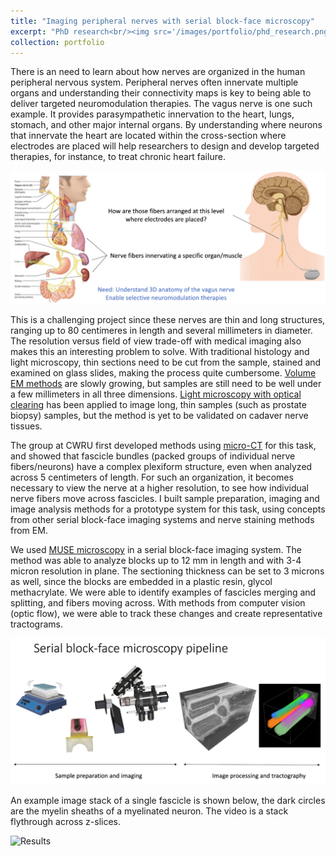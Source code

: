 ```yaml
---
title: "Imaging peripheral nerves with serial block-face microscopy"
excerpt: "PhD research<br/><img src='/images/portfolio/phd_research.png'>"
collection: portfolio
---
```


There is an need to learn about how nerves are organized in the human peripheral nervous system. Peripheral nerves often innervate multiple organs and understanding their connectivity maps is key to being able to deliver targeted neuromodulation therapies. The vagus nerve is one such example. It provides parasympathetic innervation to the heart, lungs, stomach, and other major internal organs. By understanding where neurons that innervate the heart are located within the cross-section where electrodes are placed will help researchers to design and develop targeted therapies, for instance, to treat chronic heart failure.

![Motivation](/images/portfolio/phd_research_1.png)

This is a challenging project since these nerves are thin and long structures, ranging up to 80 centimeres in length and several millimeters in diameter. The resolution versus field of view trade-off with medical imaging also makes this an interesting problem to solve. With traditional histology and light microscopy, thin sections need to be cut from the sample, stained and examined on glass slides, making the process quite cumbersome. [Volume EM methods](https://doi.org/10.1038/s41592-023-01861-8) are slowly growing, but samples are still need to be well under a few millimeters in all three dimensions. [Light microscopy with optical clearing](https://doi.org/10.5858%2Farpa.2018-0466-OA) has been applied to image long, thin samples (such as prostate biopsy) samples, but the method is yet to be validated on cadaver nerve tissues. 

The group at CWRU first developed methods using [micro-CT](https://doi.org/10.1088/1741-2552/ac9643) for this task, and showed that fascicle bundles (packed groups of individual nerve fibers/neurons) have a complex plexiform structure, even when analyzed across 5 centimeters of length. For such an organization, it becomes necessary to view the nerve at a higher resolution, to see how individual nerve fibers move across fascicles. I built sample preparation, imaging and image analysis methods for a prototype system for this task, using concepts from other serial block-face imaging systems and nerve staining methods from EM.

We used [MUSE microscopy](https://doi.org/10.1038/s41551-017-0165-y) in a serial block-face imaging system. The method was able to analyze blocks up to 12 mm in length and with 3-4 micron resolution in plane. The sectioning thickness can be set to 3 microns as well, since the blocks are embedded in a plastic resin, glycol methacrylate. We were able to identify examples of fascicles merging and splitting, and fibers moving across. With methods from computer vision (optic flow), we were able to track these changes and create representative tractograms.

![Methods](/images/portfolio/phd_research.png)

An example image stack of a single fascicle is shown below, the dark circles are the myelin sheaths of a myelinated neuron. The video is a stack flythrough across z-slices.

![Results](/images/portfolio/muse_results.gif)


